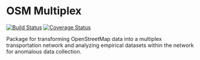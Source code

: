 # OSM Multiplex

[![Build Status](https://travis-ci.org/hooversy/osm_multiplex.svg?branch=master)](https://travis-ci.org/hooversy/osm_multiplex)
[![Coverage Status](https://coveralls.io/repos/github/hooversy/osm_multiplex/badge.svg?branch=master)](https://coveralls.io/github/hooversy/osm_multiplex?branch=master)

Package for transforming OpenStreetMap data into a multiplex transportation network and analyzing empirical datasets within the network for anomalous data collection.
